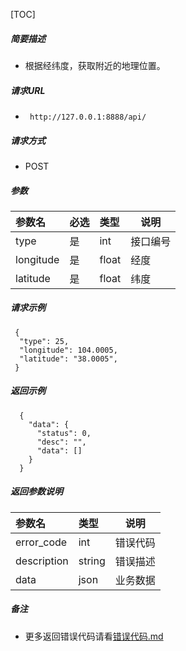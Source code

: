 

[TOC]
    
##### 简要描述

- 根据经纬度，获取附近的地理位置。

##### 请求URL
- ` http://127.0.0.1:8888/api/`
  
##### 请求方式
- POST 

##### 参数

| 参数名       | 必选 | 类型    | 说明   |   
|:----------|:---|:------|------|   
| type      | 是  | int   | 接口编号 |   
| longitude | 是  | float | 经度   |   
| latitude  | 是  | float | 纬度   |   

##### 请求示例

```
 {
  "type": 25,
  "longitude": 104.0005,
  "latitude": "38.0005",
 } 
```

##### 返回示例 

``` 
  {
    "data": {
      "status": 0,
      "desc": "",
      "data": []
    }
  }
```

##### 返回参数说明 

| 参数名         | 类型     | 说明   |   
|:------------|:-------|------|   
| error_code  | int    | 错误代码 |   
| description | string | 错误描述 |   
| data        | json   | 业务数据 |   

##### 备注 

- 更多返回错误代码请看[错误代码.md](../错误代码.md)







